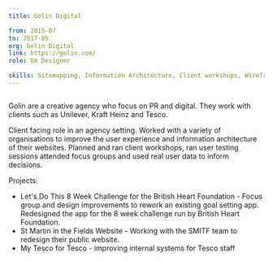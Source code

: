 ```yaml
---
title: Golin Digital

from: 2015-07
to: 2017-05
org: Golin Digital
link: https://golin.com/ 
role: UX Designer

skills: Sitemapping, Information Architecture, Client workshops, Wireframing, UX prototying and user testing, UX Reviews, User journey mapping
---
```


<img src="logo-golin.png" class="cvlogo" alt=''></img>

<div>
Golin are a creative agency who focus on PR and digital. They work with clients such as Unilever, Kraft Heinz and Tesco. 

Client facing role in an agency setting. Worked with a variety of organisations to improve the user experience and information architecture of their websites. Planned and ran client workshops, ran user testing sessions attended focus groups and used real user data to inform decisions. 

Projects: 
- Let's Do This 8 Week Challenge for the British Heart Foundation - Focus group and design improvements to rework an existing goal setting app. Redesigned the app for the 8 week challenge run by British Heart Foundation.
- St Martin in the Fields Website - Working with the SMITF team to redesign their public website. 
- My Tesco for Tesco - improving internal systems for Tesco staff 

</div>